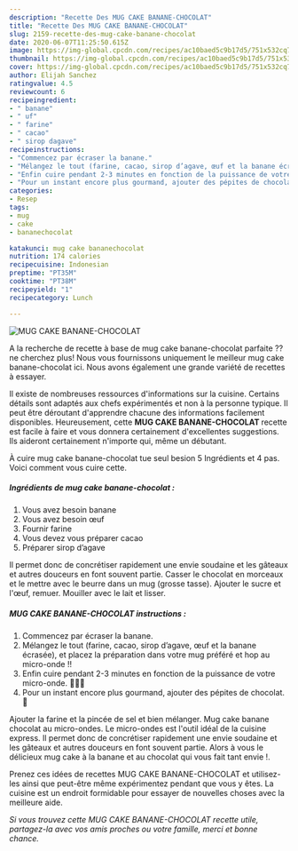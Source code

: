 ```yaml
---
description: "Recette Des MUG CAKE BANANE-CHOCOLAT"
title: "Recette Des MUG CAKE BANANE-CHOCOLAT"
slug: 2159-recette-des-mug-cake-banane-chocolat
date: 2020-06-07T11:25:50.615Z
image: https://img-global.cpcdn.com/recipes/ac10baed5c9b17d5/751x532cq70/mug-cake-banane-chocolat-photo-principale-de-la-recette.jpg
thumbnail: https://img-global.cpcdn.com/recipes/ac10baed5c9b17d5/751x532cq70/mug-cake-banane-chocolat-photo-principale-de-la-recette.jpg
cover: https://img-global.cpcdn.com/recipes/ac10baed5c9b17d5/751x532cq70/mug-cake-banane-chocolat-photo-principale-de-la-recette.jpg
author: Elijah Sanchez
ratingvalue: 4.5
reviewcount: 6
recipeingredient:
- " banane"
- " uf"
- " farine"
- " cacao"
- " sirop dagave"
recipeinstructions:
- "Commencez par écraser la banane."
- "Mélangez le tout (farine, cacao, sirop d’agave, œuf et la banane écrasée), et placez la préparation dans votre mug préféré et hop au micro-onde !!"
- "Enfin cuire pendant 2-3 minutes en fonction de la puissance de votre micro-onde. 👩🏼‍🍳"
- "Pour un instant encore plus gourmand, ajouter des pépites de chocolat. 🤤"
categories:
- Resep
tags:
- mug
- cake
- bananechocolat

katakunci: mug cake bananechocolat 
nutrition: 174 calories
recipecuisine: Indonesian
preptime: "PT35M"
cooktime: "PT38M"
recipeyield: "1"
recipecategory: Lunch

---
```



![MUG CAKE BANANE-CHOCOLAT](https://img-global.cpcdn.com/recipes/ac10baed5c9b17d5/751x532cq70/mug-cake-banane-chocolat-photo-principale-de-la-recette.jpg)

A la recherche de recette à base de mug cake banane-chocolat parfaite ?? ne cherchez plus! Nous vous fournissons uniquement le meilleur mug cake banane-chocolat ici. Nous avons également une grande variété de recettes à essayer.

Il existe de nombreuses ressources d'informations sur la cuisine. Certains détails sont adaptés aux chefs expérimentés et non à la personne typique. Il peut être déroutant d'apprendre chacune des informations facilement disponibles. Heureusement, cette <strong> MUG CAKE BANANE-CHOCOLAT </strong> recette est facile à faire et vous donnera certainement d'excellentes suggestions. Ils aideront certainement n'importe qui, même un débutant.

<!--inarticleads1-->

À cuire mug cake banane-chocolat tue seul besion 5 Ingrédients et 4 pas. Voici comment vous cuire cette.

##### Ingrédients de mug cake banane-chocolat :

1. Vous avez besoin  banane
1. Vous avez besoin  œuf
1. Fournir  farine
1. Vous devez vous préparer  cacao
1. Préparer  sirop d’agave


Il permet donc de concrétiser rapidement une envie soudaine et les gâteaux et autres douceurs en font souvent partie. Casser le chocolat en morceaux et le mettre avec le beurre dans un mug (grosse tasse). Ajouter le sucre et l&#39;œuf, remuer. Mouiller avec le lait et lisser. 

<!--inarticleads2-->

##### MUG CAKE BANANE-CHOCOLAT instructions :

1. Commencez par écraser la banane.
1. Mélangez le tout (farine, cacao, sirop d’agave, œuf et la banane écrasée), et placez la préparation dans votre mug préféré et hop au micro-onde !!
1. Enfin cuire pendant 2-3 minutes en fonction de la puissance de votre micro-onde. 👩🏼‍🍳
1. Pour un instant encore plus gourmand, ajouter des pépites de chocolat. 🤤


Ajouter la farine et la pincée de sel et bien mélanger. Mug cake banane chocolat au micro-ondes. Le micro-ondes est l&#39;outil idéal de la cuisine express. Il permet donc de concrétiser rapidement une envie soudaine et les gâteaux et autres douceurs en font souvent partie. Alors à vous le délicieux mug cake à la banane et au chocolat qui vous fait tant envie !. 

<!--inarticleads1-->

<p>
Prenez ces idées de recettes MUG CAKE BANANE-CHOCOLAT et utilisez-les ainsi que peut-être même expérimentez pendant que vous y êtes. La cuisine est un endroit formidable pour essayer de nouvelles choses avec la meilleure aide.
</p>

<p>
<i>Si vous trouvez cette MUG CAKE BANANE-CHOCOLAT recette utile, partagez-la avec vos amis proches ou votre famille, merci et bonne chance.</i>
</p>
